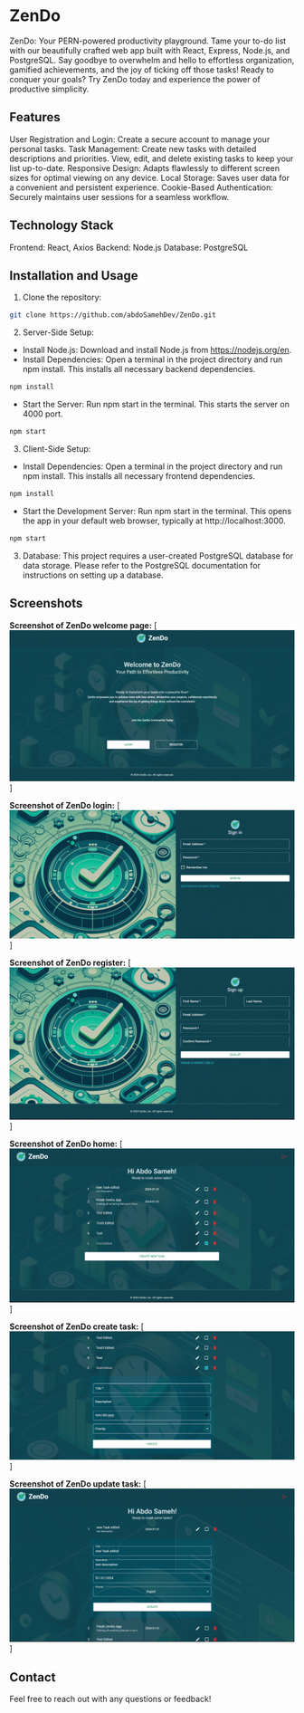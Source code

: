 # ZenDo

ZenDo: Your PERN-powered productivity playground. Tame your to-do list with our beautifully crafted web app built with React, Express, Node.js, and PostgreSQL. Say goodbye to overwhelm and hello to effortless organization, gamified achievements, and the joy of ticking off those tasks! Ready to conquer your goals? Try ZenDo today and experience the power of productive simplicity.

## Features

User Registration and Login: Create a secure account to manage your personal tasks.
Task Management:
Create new tasks with detailed descriptions and priorities.
View, edit, and delete existing tasks to keep your list up-to-date.
Responsive Design: Adapts flawlessly to different screen sizes for optimal viewing on any device.
Local Storage: Saves user data for a convenient and persistent experience.
Cookie-Based Authentication: Securely maintains user sessions for a seamless workflow.

## Technology Stack

Frontend: React, Axios
Backend: Node.js
Database: PostgreSQL

## Installation and Usage

1. Clone the repository:

```bash
git clone https://github.com/abdoSamehDev/ZenDo.git
```

2. Server-Side Setup:

- Install Node.js: Download and install Node.js from https://nodejs.org/en.
- Install Dependencies: Open a terminal in the project directory and run npm install. This installs all necessary backend dependencies.

```bash
npm install
```

- Start the Server: Run npm start in the terminal. This starts the server on 4000 port.

```bash
npm start
```

3. Client-Side Setup:

- Install Dependencies: Open a terminal in the project directory and run npm install. This installs all necessary frontend dependencies.

```bash
npm install
```

- Start the Development Server: Run npm start in the terminal. This opens the app in your default web browser, typically at http://localhost:3000.

```bash
npm start
```

3. Database: This project requires a user-created PostgreSQL database for data storage. Please refer to the PostgreSQL documentation for instructions on setting up a database.

## Screenshots

**Screenshot of ZenDo welcome page:** [![ZenDo Welcome Page](assets/screenshots/welcome.png)]

**Screenshot of ZenDo login:** [![ZenDo Login](assets/screenshots/login.png)]

**Screenshot of ZenDo register:** [![ZenDo Register](assets/screenshots/register.png)]

**Screenshot of ZenDo home:** [![ZenDo Home](assets/screenshots/home.png)]

**Screenshot of ZenDo create task:** [![ZenDo Create Task](assets/screenshots/create.png)]

**Screenshot of ZenDo update task:** [![ZenDo Update Task](assets/screenshots/update.png)]

## Contact

Feel free to reach out with any questions or feedback!
